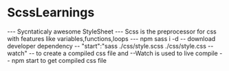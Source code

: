 # ScssLearnings
--- Sycntaticaly awesome StyleSheet
--- Scss is the preprocessor for css with features like variables,functions,loops
--- npm sass i -d 
-- download developer dependency
-- "start":"sass ./css/style.scss ./css/style.css --watch"
-- to create a compiled css file and --Watch is used to live compile
-- npm start to get compiled css file
